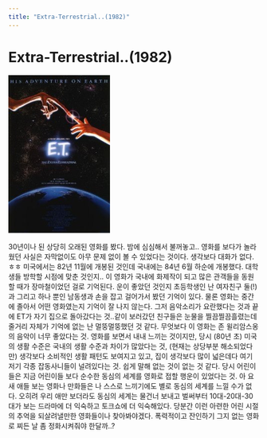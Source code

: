 ```yaml
---
title: "Extra-Terrestrial..(1982)"
---
```

# Extra-Terrestrial..(1982)

![image](/assets/images/eb2a1ae3cada5164ef2ac6b2c1869478.jpg)

30년이나 된 상당히 오래된 영화를 봤다. 밤에 심심해서 불꺼놓고..
영화를 보다가 놀라웠던 사실은 자막없이도 아무 문제 없이 볼 수 있었다는 것이다. 생각보다 대화가 없다. ㅎㅎ
미국에서는 82년 11월에 개봉된 것인데 국내에는 84년 6월 하순에 개봉했다. 대학생들 방학할 시점에 맞춘 것인지..
이 영화가 국내에 화제작이 되고 많은 관객들을 동원할 때가 장마철이었던 걸로 기억된다. 
운이 좋았던 것인지 초등학생인 난 여자친구 둘(!)과 그리고 하나 뿐인 남동생과 손을 잡고 걸어가서 봤던 기억이 있다.
물론 영화는 중간에 졸아서 어떤 영화였는지 기억이 잘 나지 않는다. 그저 음악소리가 요란했다는 것과 끝에 ET가 자기 집으로 돌아갔다는 것..같이 보러갔던 친구들은 눈물을 찔끔찔끔흘렸는데 줄거리 자체가 기억에 없는 난 멀뚱멀뚱했던 것 같다.
무엇보다 이 영화는 존 윌리암스옹의 음악이 너무 좋았다는 것. 영화를 보면서 내내 느끼는 것이지만, 당시 (80년 초) 미국의 생활 수준은 국내의 생활 수준과 차이가 많았다는 것, (현재는 상당부분 해소되었다만) 생각보다 소비적인 생활 패턴도 보여지고 있고, 집이 생각보다 많이 넓은데다 여기 저기 각종 잡동사니들이 널려있다는 것. 쉽게 말해 없는 것이 없는 것 같다.
당시 어린이들은 지금 어린이들 보다 순수한 동심의 세계를 영화로 접할 행운이 있었다는 것. 아 요새 애들 보는 영화나 만화들은 나 스스로 느끼기에도 별로 동심의 세계를 느낄 수가 없다. 오히려 우리 애만 보더라도 동심의 세계는 물건너 보내고 벌써부터 10대-20대-30대가 보는 드라마에 더 익숙하고 토크쇼에 더 익숙해있다.
당분간 이런 아련한 어린 시절의 추억을 되살려낼만한 영화들이나 찾아봐야겠다. 폭력적이고 잔인하기 그지 없는 영화로 찌든 날 좀 정화시켜줘야 한달까..?

